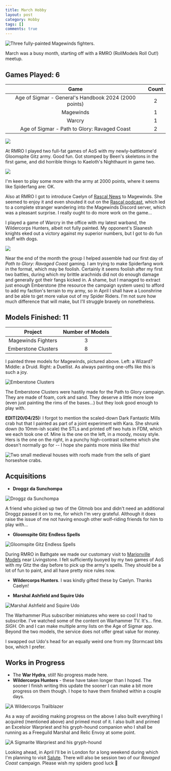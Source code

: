 ```yaml
---
title: March Hobby
layout: post
category: Hobby
tags: []
comments: true
---
```


![Three fully-painted Magewinds fighters.](/images/2025/03/march-hobby/magewinds-fighters.jpg)

March was a busy month, starting off with a RMRO (RollModels Roll Out!) meetup.

<!--more-->

## Games Played: 6

|                         Game                          | Count |
| :---------------------------------------------------: | :---: |
| Age of Sigmar - General's Handbook 2024 (2000 points) |   2   |
|                       Magewinds                       |   1   |
|                        Warcry                         |   1   |
|     Age of Sigmar - Path to Glory: Ravaged Coast      |   2   |

![](/images/2025/03/march-hobby/soulblight-v-spiderfang.jpg)

At RMRO I played two full-fat games of AoS with my newly-battletome'd Gloomspite Gitz army. Good fun. Got stomped by Been's skeletons in the first game, and did horrible things to Kaeloth's Nighthaunt in game two.

![](/images/2025/03/march-hobby/nighthaunt-v-spiderfang.jpg)

I'm keen to play some more with the army at 2000 points, where it seems like Spiderfang are: OK.

Also at RMRO I got to introduce Caelyn of [Rascal News](https://www.rascal.news/) to Magewinds. She seemed to enjoy it and even shouted it out on the [Rascal podcast](https://www.rascal.news/rascal-walks-the-longest-road/), which led to a complete stranger wandering into the Magewinds Discord server, which was a pleasant surprise. I really ought to do more work on the game...

I played a game of Warcry in the office with my latest warband, the Wildercorps Hunters, albeit not fully painted. My opponent's Slaanesh knights eked out a victory against my superior numbers, but I got to do fun stuff with dogs.

![](/images/2025/03/march-hobby/spiders-v-slaves.jpg)

Near the end of the month the group I helped assemble had our first day of *Path to Glory: Ravaged Coast* gaming. I am trying to make Spiderfang work in the format, which may be foolish. Certainly it seems foolish after my first two battles, during which my brittle arachnids did not do enough damage and generally got their fangs kicked in. A shame, but I managed to extract just enough Emberstone (the resource the campaign system uses) to afford to add my faction's terrain to my army, so in April I shall have a Loonshrine and be able to get more value out of my Spider Riders. I'm not sure how much difference that will make, but I'll struggle bravely on nonetheless.

## Models Finished: 11

|       Project       | Number of Models |
| :-----------------: | :--------------: |
| Magewinds Fighters  |        3         |
| Emberstone Clusters |        8         |

I painted three models for Magewinds, pictured above. Left: a Wizard? Middle: a Druid. Right: a Duellist. As always painting one-offs like this is such a joy.

![Emberstone Clusters](/images/2025/03/march-hobby/emberstone-clusters.jpg)

The Emberstone Clusters were hastily made for the Path to Glory campaign. They are made of foam, cork and sand. They deserve a little more love (even just painting the rims of the bases...) but they look good enough to play with.

**EDIT(20/04/25):** I forgot to mention the scaled-down Dark Fantastic Mills crab hut that I painted as part of a joint experiment with Kara. She shrunk down (to 10mm-ish scale) the STLs and printed off two huts in FDM, which we each took one of. Mine is the one on the left, in a moody, mossy style. Hers is the one on the right, in a punchy high-contrast scheme which she doesn't normally go for -- I hope she paints more minis like this!

![Two small medieval houses with roofs made from the sells of giant horseshoe crabs.](/images/2025/03/march-hobby/crab-houses.jpg)

## Acquisitions

- **Droggz da Sunchompa**

![Droggz da Sunchompa](/images/2025/03/march-hobby/droggz.jpg)

A friend who picked up two of the Gitmob box and didn't need an additional Droggz passed it on to me, for which I'm very grateful. Although it does raise the issue of me not having enough other wolf-riding friends for him to play with...

- **Gloomspite Gitz Endless Spells**

![Gloomspite Gitz Endless Spells](/images/2025/03/march-hobby/gitz-spells.jpg)

During RMRO in Bathgate we made our customary visit to [Marionville Models](https://www.marionvillemodels.com) near Livingstone. I felt sufficiently buoyed by my two games of AoS with my Gitz the day before to pick up the army's spells. They should be a lot of fun to paint, and all have pretty nice rules now.

- **Wildercorps Hunters**. I was kindly gifted these by Caelyn. Thanks Caelyn!

- **Marshal Ashfield and Squire Udo**

![Marshal Ashfield and Squire Udo](/images/2025/03/march-hobby/marshal.jpg)

The Warhammer Plus subscriber miniatures who were so cool I had to subscribe. I've watched some of the content on Warhammer TV. It's... fine. *SIGH.* Oh and I can make multiple army lists on the Age of Sigmar app. Beyond the two models, the service does not offer great value for money.

I swapped out Udo's head for an equally weird one from my Stormcast bits box, which I prefer.

## Works in Progress

- The **War Hydra**, still! No progress made here.
- **Wildercorps Hunters** - these have taken longer than I hoped. The sooner I finish writing this update the sooner I can make a bit more progress on them though. I hope to have them finished within a couple days.

![A Wildercorps Trailblazer](/images/2025/03/march-hobby/wildercorps.jpg)

As a way of avoiding making progress on the above I also built everything I acquired (mentioned above) and primed most of it. I also built and primed an Excelsior Warpriest and his gryph-hound companion who I shall be running as a Freeguild Marshal and Relic Envoy at some point.

![A Sigmarite Warpriest and his gryph-hound](/images/2025/03/march-hobby/warpriest.jpg)

Looking ahead, in April I'll be in London for a long weekend during which I'm planning to visit [Salute](https://southlondonwarlords.co.uk/what-is-salute). There will also be session two of our *Ravaged Coast* campaign. Please wish my spiders good luck 🙏
